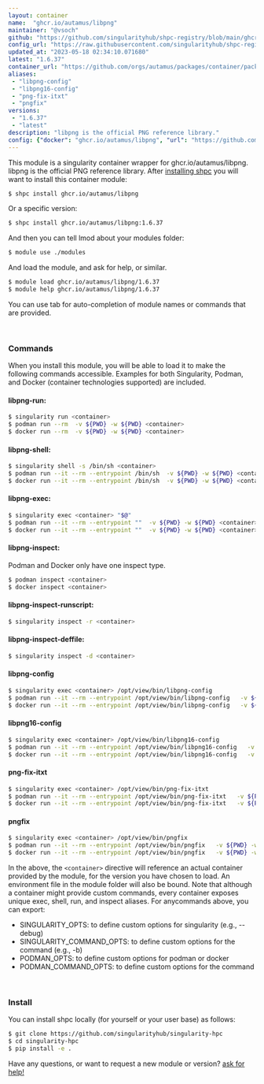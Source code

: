 ```yaml
---
layout: container
name:  "ghcr.io/autamus/libpng"
maintainer: "@vsoch"
github: "https://github.com/singularityhub/shpc-registry/blob/main/ghcr.io/autamus/libpng/container.yaml"
config_url: "https://raw.githubusercontent.com/singularityhub/shpc-registry/main/ghcr.io/autamus/libpng/container.yaml"
updated_at: "2023-05-18 02:34:10.071680"
latest: "1.6.37"
container_url: "https://github.com/orgs/autamus/packages/container/package/libpng"
aliases:
 - "libpng-config"
 - "libpng16-config"
 - "png-fix-itxt"
 - "pngfix"
versions:
 - "1.6.37"
 - "latest"
description: "libpng is the official PNG reference library."
config: {"docker": "ghcr.io/autamus/libpng", "url": "https://github.com/orgs/autamus/packages/container/package/libpng", "maintainer": "@vsoch", "description": "libpng is the official PNG reference library.", "latest": {"1.6.37": "sha256:ad00e5f0737acd7264699a01f9998c1a0c91fa246c21ed3db0523fbf403b4c57"}, "tags": {"1.6.37": "sha256:ad00e5f0737acd7264699a01f9998c1a0c91fa246c21ed3db0523fbf403b4c57", "latest": "sha256:ad00e5f0737acd7264699a01f9998c1a0c91fa246c21ed3db0523fbf403b4c57"}, "aliases": {"libpng-config": "/opt/view/bin/libpng-config", "libpng16-config": "/opt/view/bin/libpng16-config", "png-fix-itxt": "/opt/view/bin/png-fix-itxt", "pngfix": "/opt/view/bin/pngfix"}}
---
```


This module is a singularity container wrapper for ghcr.io/autamus/libpng.
libpng is the official PNG reference library.
After [installing shpc](#install) you will want to install this container module:


```bash
$ shpc install ghcr.io/autamus/libpng
```

Or a specific version:

```bash
$ shpc install ghcr.io/autamus/libpng:1.6.37
```

And then you can tell lmod about your modules folder:

```bash
$ module use ./modules
```

And load the module, and ask for help, or similar.

```bash
$ module load ghcr.io/autamus/libpng/1.6.37
$ module help ghcr.io/autamus/libpng/1.6.37
```

You can use tab for auto-completion of module names or commands that are provided.

<br>

### Commands

When you install this module, you will be able to load it to make the following commands accessible.
Examples for both Singularity, Podman, and Docker (container technologies supported) are included.

#### libpng-run:

```bash
$ singularity run <container>
$ podman run --rm  -v ${PWD} -w ${PWD} <container>
$ docker run --rm  -v ${PWD} -w ${PWD} <container>
```

#### libpng-shell:

```bash
$ singularity shell -s /bin/sh <container>
$ podman run --it --rm --entrypoint /bin/sh  -v ${PWD} -w ${PWD} <container>
$ docker run --it --rm --entrypoint /bin/sh  -v ${PWD} -w ${PWD} <container>
```

#### libpng-exec:

```bash
$ singularity exec <container> "$@"
$ podman run --it --rm --entrypoint ""  -v ${PWD} -w ${PWD} <container> "$@"
$ docker run --it --rm --entrypoint ""  -v ${PWD} -w ${PWD} <container> "$@"
```

#### libpng-inspect:

Podman and Docker only have one inspect type.

```bash
$ podman inspect <container>
$ docker inspect <container>
```

#### libpng-inspect-runscript:

```bash
$ singularity inspect -r <container>
```

#### libpng-inspect-deffile:

```bash
$ singularity inspect -d <container>
```


#### libpng-config

```bash
$ singularity exec <container> /opt/view/bin/libpng-config
$ podman run --it --rm --entrypoint /opt/view/bin/libpng-config   -v ${PWD} -w ${PWD} <container> -c " $@"
$ docker run --it --rm --entrypoint /opt/view/bin/libpng-config   -v ${PWD} -w ${PWD} <container> -c " $@"
```


#### libpng16-config

```bash
$ singularity exec <container> /opt/view/bin/libpng16-config
$ podman run --it --rm --entrypoint /opt/view/bin/libpng16-config   -v ${PWD} -w ${PWD} <container> -c " $@"
$ docker run --it --rm --entrypoint /opt/view/bin/libpng16-config   -v ${PWD} -w ${PWD} <container> -c " $@"
```


#### png-fix-itxt

```bash
$ singularity exec <container> /opt/view/bin/png-fix-itxt
$ podman run --it --rm --entrypoint /opt/view/bin/png-fix-itxt   -v ${PWD} -w ${PWD} <container> -c " $@"
$ docker run --it --rm --entrypoint /opt/view/bin/png-fix-itxt   -v ${PWD} -w ${PWD} <container> -c " $@"
```


#### pngfix

```bash
$ singularity exec <container> /opt/view/bin/pngfix
$ podman run --it --rm --entrypoint /opt/view/bin/pngfix   -v ${PWD} -w ${PWD} <container> -c " $@"
$ docker run --it --rm --entrypoint /opt/view/bin/pngfix   -v ${PWD} -w ${PWD} <container> -c " $@"
```



In the above, the `<container>` directive will reference an actual container provided
by the module, for the version you have chosen to load. An environment file in the
module folder will also be bound. Note that although a container
might provide custom commands, every container exposes unique exec, shell, run, and
inspect aliases. For anycommands above, you can export:

 - SINGULARITY_OPTS: to define custom options for singularity (e.g., --debug)
 - SINGULARITY_COMMAND_OPTS: to define custom options for the command (e.g., -b)
 - PODMAN_OPTS: to define custom options for podman or docker
 - PODMAN_COMMAND_OPTS: to define custom options for the command

<br>

### Install

You can install shpc locally (for yourself or your user base) as follows:

```bash
$ git clone https://github.com/singularityhub/singularity-hpc
$ cd singularity-hpc
$ pip install -e .
```

Have any questions, or want to request a new module or version? [ask for help!](https://github.com/singularityhub/singularity-hpc/issues)